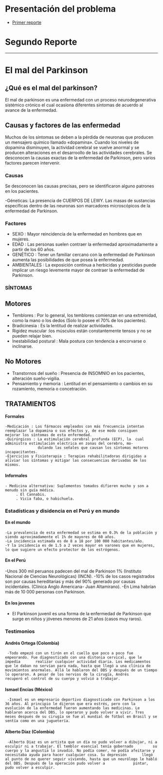 # Presentación del problema
- [Primer reporte](https://ruizmedranoj.wixsite.com/grupo11)
# Segundo Reporte
---------

# El mal del Parkinson
##  ¿Qué es el mal del parkinson?
El mal de parkinson  es una enfermedad  con un proceso neurodegenerativa sistémico crónico el cual ocasiona diferentes sintomas de acuerdo al avance de la enfermedad.
## Causas y factores  de las enfermedad
Muchos de los síntomas se deben a la pérdida de neuronas que producen un mensajero químico llamado «dopamina». Cuando los niveles de dopamina disminuyen, la actividad cerebral se vuelve anormal y se producen alteraciones en el desarroollo de las actividades cerebrales. Se desconocen la causas exactas  de la enfermedad de Parkinson, pero varios factores parecen intervenir.
### Causas
  Se desconocen las causas precisas, pero se identificaron alguno  patrones en los pacientes.

 -Géneticas:
 La presencia de CUERPOS DE LEWY. Las masas de sustancias específicas dentro de las neuronas son marcadores microscópicos de la enfermedad de Parkinson.
 
### Factores 

 
  - SEXO : Mayor reincidencia  de la enfermedad en hombres que en mujeres. 
  - EDAD : Las personas suelen contraer la enfermedad aproximadamente a partir de los 60 años.
  - GENÉTICO : Tener un familiar cercano con la enfermedad de Parkinson aumenta las posibilidades de que posea la enfermedad. 
  - AMBIENTALES : La exposición continua a herbicidas y pesticidas puede implicar un riesgo levemente mayor de contraer la enfermedad de Parkinson.
 ### SÍNTOMAS 
   ## Motores
 - Temblores : Por lo general, los temblores comienzan en una extremidad, como la mano o los dedos (Solo lo posee el 70% de los pacientes). 
 - Bradicinesia : Es la  lentitud de realizar actividades. 
 - Rigidez muscular :los músculos están constantemente tensos y no se pueden relajar bien.
 - Inestabilidad postural : Mala postura con tendencia a encorvarse o inclinarse.
 
  ## No Motores
  
 - Transtornos del sueño : Presencia de INSOMNIO en los pacientes, alteración sueño-vigilia.
 - Pensamiento y memoria : Lentitud en el pensamiento o cambios en su rozamiento, memoria o concetración.
  
 ## TRATAMIENTOS 
  #### Formales
    -Medicación : Los fármacos empleados con más frecuencia intentan reemplazar la dopamina o sus efectos y, de ese modo consiguen                          mejorar los síntomas de esta enfermedad.  
    -Quirúrgicos : La estimulación cerebral profunda (ECP), la  cual administra estimulación eléctrica en zonas del cerebro, mo-
                   dulando las señales que causan los síntomas motores incapacitantes. 
    -Ejercicios y Fisioterapia : Terapias rehabilitadoras dirigidas a aliviar los síntomas y mitigar las consecuencias derivadas de los                                   mismos. 
  #### Informales
    - Medicina alternativa: Suplementos tomados difieren mucho y son a menudo sin guía médica. 
         . El Cannabis.
         . Vicia faba, o habichuela.
         
 ### Estadísticas y disidencia en el Perú  y en  mundo   
 
  #### En el mundo
    -La prevalencia de esta enfermedad se estima en 0.3% de la población y siendo aproximadamente el 1% de mayores de 60 años.
    -La incidencia estimada es de 8 a 18 por 100 000 habitantes/año.
    -Y la incidencia es de 1.5 a 2 veces mayor en varones que en mujeres, lo que sugiere un efecto protector de los estrógenos.
  
  #### En el Perú
  -Unos 300 mil peruanos padecen del mal de Parkinson 1%  (Instituto Nacional de Ciencias Neurológicas) (INCN).
  -10% de los casos registrados son por causas hereditarias y más del 90% generado por causas incidentales. (Clínica Anglo Americana-       Juan Altamirano).
  -En Lima habrían más de 10 000 personas con Parkinson. 
  #### En los jovenes
   - El Parkinson juvenil es una forma de la enfermedad de Parkinson que surge en niños y jóvenes menores de 21 años (casos muy raros).
   
  ### Testimonios
  
   ####  Andrés Ortega (Colombia)
     -Todo empezó con un tirón en el cuello que poco a poco fue empeorando. Fue diagnosticado con una distonia cervical, que le impedía       realizar cualquier actividad diaria. Los medicamentos que le daban no servían para nada, hasta que llegó a una clínica de               movimientos anormales. Allá le hablaron del DBS y después de un tiempo lo operaron. A pesar de los nervios de la cirugía, Andrés         recuperó el control de su cuerpo y volvió a trabajar.
   ####  Ismael Encías (México)
     -Ismael es un empresario deportivo diagnosticado con Parkinson a los 36 años. Al principio le dijeron que era estrés, pero con la         evolución de la enfermedad fueron aumentando las medicinas. Le hablaron acerca del DBS, lo operaron y pudo volver a vivir. Tres         meses después de su cirugía se fue al mundial de fútbol en Brasil y se sentía como en una juguetería.
   #### Alberto Díaz (Colombia)
     -Alberto Diaz es un artista que un día no pudo volver a dibujar, ni a esculpir ni a trabajar. El temblor esencial tenía gobernado         su cuerpo y la angustia lo invadió. No podía comer, no podía afeitarse y necesitaba ayuda para hacer cualquier cosa. Su depresión       llegó al punto de no querer seguir viviendo, hasta que un neurólogo le habló del DBS. Después de la operación pudo volver a             pintar, pudo volver a esculpir.
  
  
  
 
 
    
